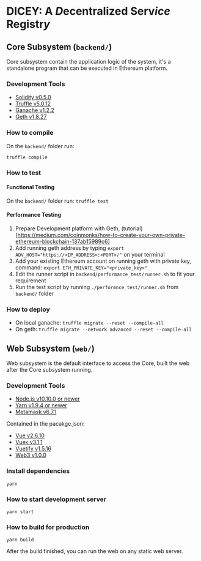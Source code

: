 # DICEY: A *D*ecentralized Serv*ice* Registr*y*

## Core Subsystem (`backend/`)
Core subsystem contain the application logic of the system, it's a standalone program that can be executed in Ethereum platform.

### Development Tools
- [Solidity v0.5.0](https://solidity.readthedocs.io/en/v0.5.0/)
- [Truffle v5.0.12](https://www.trufflesuite.com/docs/truffle/overview)
- [Ganache v1.2.2](https://www.trufflesuite.com/docs/ganache/overview)
- [Geth v1.8.27](https://geth.ethereum.org/)

### How to compile
On the `backend/` folder run:

```truffle compile```

### How to test
#### Functional Testing
On the `backend/` folder run:
```truffle test```
#### Performance Testing
1. Prepare Development platform with Geth, (tutorial)[https://medium.com/coinmonks/how-to-create-your-own-private-ethereum-blockchain-137ab15989c6]
2. Add running geth address by typing `export ADV_HOST="https://<IP_ADDRESS>:<PORT>/"` on your terminal
3. Add your existing Ethereum account on running geth with private key, command: `export ETH_PRIVATE_KEY="<private_key>"`
4. Edit the runner script in `backend/performance_test/runner.sh` to fit your requirement
5. Run the test script by running `./performnce_test/runner.sh` from `backend/` folder

### How to deploy
- On local ganache:
```truffle migrate --reset --compile-all```
- On geth:
```truffle migrate --network advanced --reset --compile-all```

## Web Subsystem (`web/`)
Web subsystem is the default interface to access the Core, built the web after the Core subsystem running.

### Development Tools
- [Node.js v10.10.0 or newer](https://nodejs.org/en/)
- [Yarn v1.9.4 or newer](https://yarnpkg.com/en/)
- [Metamask v6.7.1](https://metamask.io/)

Contained in the pacakge.json:
- [Vue v2.6.10](https://vuejs.org/)
- [Vuex v3.1.1](https://vuex.vuejs.org)
- [Vuetify v1.5.16](https://vuetifyjs.com/en)
- [Web3 v1.0.0](https://web3js.readthedocs.io/en/v1.2.1/)

### Install dependencies
```yarn```

### How to start development server
```yarn start```

### How to build for production
```yarn build```

After the build finished, you can run the web on any static web server.
